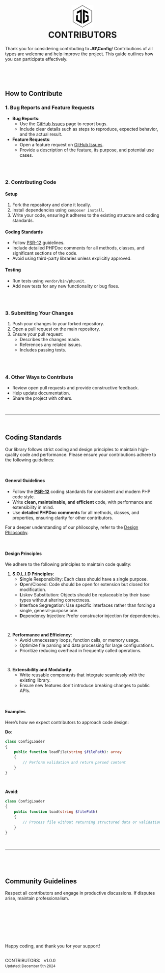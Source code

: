 <h1 align="center">
    <picture picture>
        <source media="(prefers-color-scheme: dark)" srcset="./docs/media/jamesgober-logo-dark.png">
        <img width="72" height="72" alt="Official brand mark and logo of James Gober. Image shows JG stylish initials encased in a hexagon outline." src="./docs/media/jamesgober-logo.png">
    </picture>
    <br>
    <b>CONTRIBUTORS</b>
</h1>

Thank you for considering contributing to **JG\Config**! Contributions of all types are welcome and help improve the project. This guide outlines how you can participate effectively.

&nbsp;

&nbsp;

## **How to Contribute**

### 1. Bug Reports and Feature Requests
- **Bug Reports**:
  - Use the [GitHub Issues](https://github.com/jamesgober/config/issues) page to report bugs.
  - Include clear details such as steps to reproduce, expected behavior, and the actual result.
- **Feature Requests**:
  - Open a feature request on [GitHub Issues](https://github.com/jamesgober/config/issues).
  - Provide a description of the feature, its purpose, and potential use cases.


##

&nbsp;

### 2. Contributing Code
#### **Setup**
1. Fork the repository and clone it locally.
2. Install dependencies using `composer install`.
3. Write your code, ensuring it adheres to the existing structure and coding standards.

#### **Coding Standards**
- Follow [PSR-12](https://www.php-fig.org/psr/psr-12/) guidelines.
- Include detailed PHPDoc comments for all methods, classes, and significant sections of the code.
- Avoid using third-party libraries unless explicitly approved.

#### **Testing**
- Run tests using `vendor/bin/phpunit`.
- Add new tests for any new functionality or bug fixes.

##

&nbsp;


### 3. Submitting Your Changes
1. Push your changes to your forked repository.
2. Open a pull request on the main repository.
3. Ensure your pull request:
   - Describes the changes made.
   - References any related issues.
   - Includes passing tests.

##

&nbsp;


### 4. Other Ways to Contribute
- Review open pull requests and provide constructive feedback.
- Help update documentation.
- Share the project with others.

&nbsp;

---

&nbsp;

## Coding Standards

Our library follows strict coding and design principles to maintain high-quality code and performance. Please ensure your contributions adhere to the following guidelines:

&nbsp;

#### **General Guidelines**
- Follow the **[PSR-12](https://www.php-fig.org/psr/psr-12/)** coding standards for consistent and modern PHP code style.
- Write **clean, maintainable, and efficient** code, with performance and extensibility in mind.
- Use **detailed PHPDoc comments** for all methods, classes, and properties, ensuring clarity for other contributors.

For a deeper understanding of our philosophy, refer to the [Design Philosophy](./DESIGN_PHILOSOPHY.md).

&nbsp;

#### **Design Principles**
We adhere to the following principles to maintain code quality:
1. **S.O.L.I.D Principles**:
   - **S**ingle Responsibility: Each class should have a single purpose.
   - **O**pen/Closed: Code should be open for extension but closed for modification.
   - **L**iskov Substitution: Objects should be replaceable by their base types without altering correctness.
   - **I**nterface Segregation: Use specific interfaces rather than forcing a single, general-purpose one.
   - **D**ependency Injection: Prefer constructor injection for dependencies.

&nbsp;

2. **Performance and Efficiency**:
   - Avoid unnecessary loops, function calls, or memory usage.
   - Optimize file parsing and data processing for large configurations.
   - Prioritize reducing overhead in frequently called operations.

&nbsp;

3. **Extensibility and Modularity**:
   - Write reusable components that integrate seamlessly with the existing library.
   - Ensure new features don't introduce breaking changes to public APIs.

&nbsp;


#### **Examples**
Here’s how we expect contributors to approach code design:

**Do**:
```php
class ConfigLoader
{
    public function loadFile(string $filePath): array
    {
        // Perform validation and return parsed content
    }
}
```

&nbsp;

**Avoid**:
```php
class ConfigLoader
{
    public function load(string $filePath)
    {
        // Process file without returning structured data or validation
    }
}
```

&nbsp;

---

&nbsp;

&nbsp;

## **Community Guidelines**
Respect all contributors and engage in productive discussions. If disputes arise, maintain professionalism.

&nbsp;


&nbsp;

&nbsp;

&nbsp;

Happy coding, and thank you for your support!

##

<p>
    CONTRIBUTORS: &nbsp; v1.0.0
    <br>
    <small>Updated: December 5th 2024</small>
</p>
